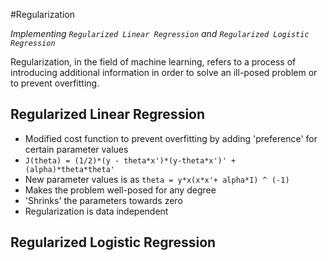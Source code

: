 #Regularization

*Implementing `Regularized Linear Regression` and `Regularized Logistic Regression`*

Regularization, in the field of machine learning, refers to a process of introducing additional information in order to solve an ill-posed problem or to prevent overfitting.

## Regularized Linear Regression
- Modified cost function to prevent overfitting by adding 'preference' for certain parameter values
- ` J(theta) = (1/2)*(y - theta*x')*(y-theta*x')' + (alpha)*theta*theta' `
- New parameter values is as `theta = y*x(x*x'+ alpha*I) ^ (-1)`
- Makes the problem well-posed for any degree
- 'Shrinks' the parameters towards zero
- Regularization is data independent

## Regularized Logistic Regression

